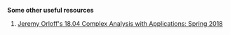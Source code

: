 **Some other useful resources**
1. [Jeremy Orloff's 18.04 Complex Analysis with Applications: Spring 2018](https://math.mit.edu/~jorloff/18.04/index.html) 
